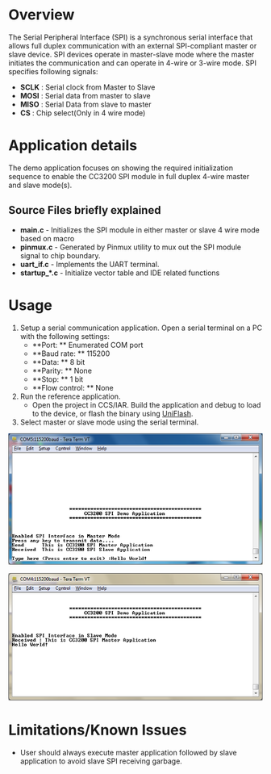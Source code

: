 # Overview  

The Serial Peripheral Interface (SPI) is a synchronous serial
interface that allows full duplex communication with an external SPI-compliant master or slave device. SPI devices operate in master-slave
mode where the master initiates the communication and can operate in 4-wire or 3-wire mode. SPI specifies following signals:

  - **SCLK** : Serial clock from Master to Slave
  - **MOSI** : Serial data from master to slave
  - **MISO** : Serial Data from slave to master
  - **CS** : Chip select(Only in 4 wire mode)

# Application details  

The demo application focuses on showing the required
initialization sequence to enable the CC3200 SPI module in full duplex
4-wire master and slave mode(s).

## Source Files briefly explained  

- **main.c** - Initializes the SPI module in either master or slave 4
    wire mode based on macro
- **pinmux.c** - Generated by Pinmux utility to mux out the SPI module
    signal to chip boundary.
- **uart\_if.c** - Implements the UART terminal.
- **startup\_\*.c** - Initialize vector table and IDE related functions

# Usage

1.  Setup a serial communication application. Open a serial terminal on a PC with the following settings:
	- **Port: ** Enumerated COM port
	- **Baud rate: ** 115200
	- **Data: ** 8 bit
	- **Parity: ** None
	- **Stop: ** 1 bit
	- **Flow control: ** None
2.  Run the reference application.
      - Open the project in CCS/IAR. Build the application and debug to load to the device, or flash the binary using [UniFlash](http://processors.wiki.ti.com/index.php/CC3100_%26_CC3200_UniFlash_Quick_Start_Guide).
3. Select master or slave mode using the serial terminal.

![](../../docs/images/spi1.png)

![](../../docs/images/spi2.png)

# Limitations/Known Issues  

  - User should always execute master application followed by slave application to avoid slave SPI receiving garbage.
  